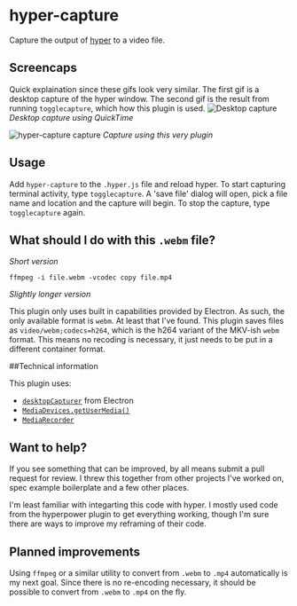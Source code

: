 # hyper-capture

Capture the output of [hyper](http://hyper.is) to a video file.

## Screencaps
Quick explaination since these gifs look very similar. The first gif is a desktop capture of the hyper window. The second gif is the result from running `togglecapture`, which how this plugin is used.
![Desktop capture](https://github.com/bsharper/hyper-capture/raw/master/screenshots/desktop-capture.gif)
*Desktop capture using QuickTime*


![hyper-capture capture](https://github.com/bsharper/hyper-capture/raw/master/screenshots/hyper-capture-capture.gif)
*Capture using this very plugin*

## Usage

Add `hyper-capture` to the `.hyper.js` file and reload hyper. To start capturing terminal activity, type `togglecapture`. A 'save file' dialog will open, pick a file name and location and the capture will begin. To stop the capture, type `togglecapture` again.

## What should I do with this `.webm` file?

*Short version*

    ffmpeg -i file.webm -vcodec copy file.mp4

*Slightly longer version*

This plugin only uses built in capabilities provided by Electron. As such, the only available format is `webm`. At least that I've found. This plugin saves files as `video/webm;codecs=h264`, which is the h264 variant of the MKV-ish `webm` format. This means no recoding is necessary, it just needs to be put in a different container format.

##Technical information

This plugin uses:

* [`desktopCapturer`](https://github.com/electron/electron/blob/master/docs/api/desktop-capturer.md) from Electron
* [`MediaDevices.getUserMedia()`](https://developer.mozilla.org/en-US/docs/Web/API/MediaDevices/getUserMedia) 
* [`MediaRecorder`](https://developer.mozilla.org/en-US/docs/Web/API/MediaRecorder)

## Want to help?

If you see something that can be improved, by all means submit a pull request for review. I threw this together from other projects I've worked on, spec example boilerplate and a few other places. 

I'm least familiar with integarting this code with hyper. I mostly used code from the hyperpower plugin to get everything working, though I'm sure there are ways to improve my reframing of their code.

## Planned improvements

Using `ffmpeg` or a similar utility to convert from `.webm` to `.mp4` automatically is my next goal. Since there is no re-encoding necessary, it should be possible to convert from `.webm` to `.mp4` on the fly.

